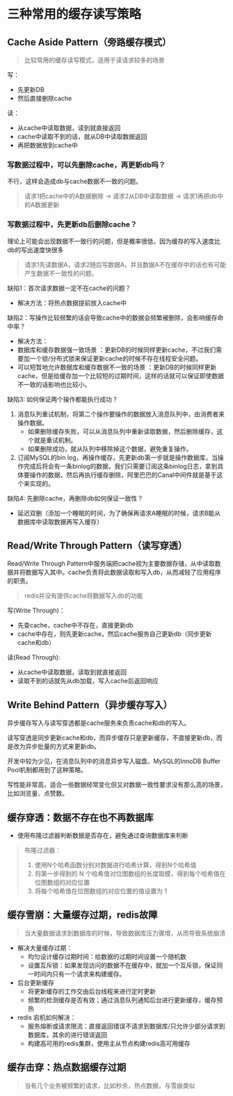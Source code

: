 # 三种常用的缓存读写策略

## Cache Aside Pattern（旁路缓存模式）

> 比较常用的缓存读写模式，适用于读请求较多的场景

写：

+ 先更新DB
+ 然后直接删除cache

读：

+ 从cache中读取数据，读到就直接返回
+ cache中读取不到的话，就从DB中读取数据返回
+ 再把数据放到cache中

### 写数据过程中，可以先删除cache，再更新db吗？

不行，这样会造成db与cache数据不一致的问题。

> 请求1把cache中的A数据删除 -> 请求2从DB中读取数据 -> 请求1再把db中的A数据更新

### 写数据过程中，先更新db后删除cache？

理论上可能会出现数据不一致行的问题，但是概率很低，因为缓存的写入速度比db的写出速度快很多

> 请求1先读数据A，请求2随后写数据A，并且数据A不在缓存中的话也有可能产生数据不一致性的问题。

缺陷1：首次请求数据一定不在cache的问题？
  + 解决方法：将热点数据提前放入cache中

缺陷2：写操作比较频繁的话会导致cache中的数据会频繁被删除，会影响缓存命中率？
  + 解决方法：
  + 数据库和缓存数据强一致场景 ：更新DB的时候同样更新cache，不过我们需要加一个锁/分布式锁来保证更新cache的时候不存在线程安全问题。
  + 可以短暂地允许数据库和缓存数据不一致的场景 ：更新DB的时候同样更新cache，但是给缓存加一个比较短的过期时间，这样的话就可以保证即使数据不一致的话影响也比较小。

缺陷3: 如何保证两个操作都能执行成功？
  1. 消息队列重试机制，将第二个操作要操作的数据放入消息队列中，由消费者来操作数据。
     + 如果删除缓存失败，可以从消息队列中重新读取数据，然后删除缓存，这个就是重试机制。
     + 如果删除成功，就从队列中移除掉这个数据，避免重复操作。
  2. 订阅MySQL的bin log，再操作缓存，先更新db第一步就是操作数据库，当操作完成后将会有一条binlog的数据，我们只需要订阅这条binlog日志，拿到具体要操作的数据，然后再执行缓存删除，阿里巴巴的Canal中间件就是基于这个来实现的。
  

缺陷4: 先删除cache，再删除db如何保证一致性？
  + 延迟双删（添加一个睡眠的时间，为了确保再请求A睡眠的时候，请求B能从数据库中读取数据再写入缓存）

## Read/Write Through Pattern（读写穿透）

Read/Write Through Pattern中服务端把cache视为主要数据存储，从中读取数据并将数据写入其中。cache负责将此数据读取和写入db，从而减轻了应用程序的职责。

> redis并没有提供cache将数据写入db的功能

写(Write Through)：

+ 先查cache，cache中不存在，直接更新db
+ cache中存在，则先更新cache，然后cache服务自己更新db（同步更新cache和db）

读(Read Through):

+ 从cache中读取数据，读取到就直接返回
+ 读取不到的话就先从db加载，写入cache后返回响应

## Write Behind Pattern（异步缓存写入）

异步缓存写入与读写穿透都是cache服务来负责cache和db的写入。

读写穿透是同步更新cache和db，而异步缓存只是更新缓存，不直接更新db，而是改为异步批量的方式来更新db。

开发中较为少见，在消息队列中的消息异步写入磁盘、MySQL的InnoDB Buffer Pool机制都用到了这种策略。

写性能非常高，适合一些数据经常变化但又对数据一致性要求没有那么高的场景，比如浏览量、点赞数。

## 缓存穿透：数据不存在也不再数据库

+ 使用布隆过滤器判断数据是否存在，避免通过查询数据库来判断
> 布隆过滤器：
> 1. 使用N个哈希函数分别对数据进行哈希计算，得到N个哈希值
> 2. 将第一步得到的 N 个哈希值对位图数组的长度取模，得到每个哈希值在位图数组的对应位置
> 3. 将每个哈希值在位图数组的对应位置的值设置为 1

## 缓存雪崩：大量缓存过期，redis故障

> 当大量数据请求到数据库的时候，导致数据库压力骤增，从而导致系统崩溃

+ 解决大量缓存过期：
    + 均匀设计缓存过期时间：给数据的过期时间设置一个随机数
    + 设置互斥锁：如果发现访问的数据不在缓存中，就加一个互斥锁，保证同一时间内只有一个请求来构建缓存。
+ 后台更新缓存
  + 将更新缓存的工作交由后台线程来进行定时更新
  + 频繁的检测缓存是否有效；通过消息队列通知后台进行更新缓存，缓存预热
+ redis 宕机如何解决：
  + 服务熔断或请求限流：直接返回错误不请求到数据库/只允许少部分请求到数据库，其余的进行错误返回
  + 构建高可用的redis集群，使用主从节点构建redis高可用缓存

## 缓存击穿：热点数据缓存过期

> 当有几个业务被频繁的请求，比如秒杀，热点数据，与雪崩类似
